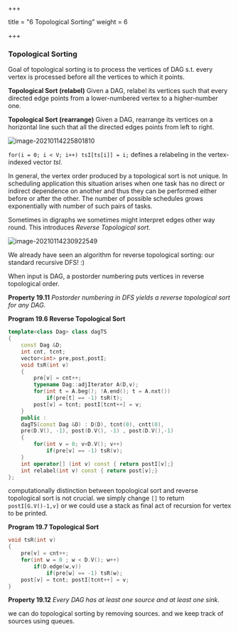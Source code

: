 +++

title = "6 Topological Sorting"
weight = 6

+++

### Topological Sorting

Goal of topological sorting is to process the vertices of DAG s.t. every vertex is processed before all the vertices to which it points.

**Topological Sort (relabel)** Given a DAG, relabel its vertices such that every directed edge points from a lower-numbered vertex to a higher-number one.

**Topological Sort (rearrange)** Given a DAG, rearrange its vertices on a horizontal line such that all the directed edges points from left to right.

![image-20210114225801810](/6_Topological_Sorting.assets/image-20210114225801810.png)

`for(i = 0; i < V; i++) tsI[ts[i]] = i;` defines a relabeling in the vertex-indexed vector $tsI$.

In general, the vertex order produced by a topological sort is not unique. In scheduling application this situation arises when one task has no direct or indirect dependence on another and thus they can be performed either before or after the other. The number of possible schedules grows exponentially with number of such pairs of tasks.

Sometimes in digraphs we sometimes might interpret edges other way round. This introduces *Reverse Topological sort.*

![image-20210114230922549](/6_Topological_Sorting.assets/image-20210114230922549.png)

We already have seen an algorithm for reverse topological sorting: our standard recursive DFS! :)

When input is DAG, a postorder numbering puts vertices in reverse topological order.

**Property 19.11** *Postorder numbering in DFS yields a reverse topological sort for any DAG.*

**Program 19.6 Reverse Topological Sort**

````c++
template<class Dag> class dagTS
{
    const Dag &D;
    int cnt, tcnt;
    vector<int> pre,post,postI;
    void tsR(int v)
    {
        pre[v] = cnt++;
        typename Dag::adjIterator A(D,v);
        for(int t = A.beg(); !A.end(); t = A.nxt())
            if(pre[t] == -1) tsR(t);
        post[v] = tcnt; postI[tcnt++] = v;
    }
    public :
    dagTS(const Dag &D) : D(D), tcnt(0), cntt(0),
    pre(D.V(), -1), post(D.V(), -1) , post(D.V(),-1)
    {
        for(int v = 0; v<D.V(); v++)
            if(pre[v] == -1) tsR(v);
    }
    int operator[] (int v) const { return postI[v];}
    int relabel(int v) const { return post[v];}
};
````

computationally distinction between topological sort and reverse topological sort is not crucial. we simply change `[]` to return `postI[G.V()-1,v]` or we could use a stack as final act of recursion for vertex to be printed.

**Program 19.7 Topological Sort**

````c++
void tsR(int v)
{
    pre[v] = cnt++;
    for(int w = 0 ; w < D.V(); w++)
        if(D.edge(w,v))
            if(pre[w] == -1) tsR(w);
    post[v] = tcnt; postI[tcnt++] = v;
}
````

**Property 19.12** *Every DAG has at least one source and at least one sink.*

we can do topological sorting by removing sources. and we keep track of sources using queues.



